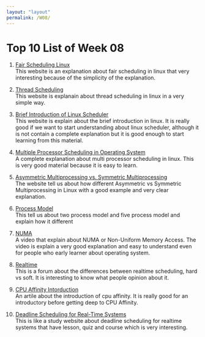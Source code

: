 ```yaml
---
layout: "layout"
permalink: /W08/
---
```


# Top 10 List of Week 08

1. [Fair Scheduling Linux](https://opensource.com/article/19/2/fair-scheduling-linux)<br>
This website is an explanation about fair scheduling in linux that very interesting because of the simplicity of the explanation.

2. [Thread Scheduling](https://www.geeksforgeeks.org/thread-scheduling/)<br>
This website is explanain about thread scheduling in linux in a very simple way.

3. [Brief Introduction of Linux Scheduler](https://www.usenix.org/legacy/publications/library/proceedings/usenix01/freenix01/full_papers/alicherry/alicherry_html/node5.html)<br>
This website is explain about the brief introduction in linux. It is really good if we want to start understanding about linux scheduler, although it is not contain a complete explanation but it is good enough to start learning from this material.

4. [Multiple Processor Scheduling in Operating System](https://www.geeksforgeeks.org/multiple-processor-scheduling-in-operating-system/)<br>
A complete explanation about multi processor scheduling in linux. This is very good material because it is easy to learn.

5. [Asymmetric Multiprocessing vs. Symmetric Multiprocessing](https://www.tutorialspoint.com/difference-between-asymmetric-and-symmetric-multiprocessing)<br>
The website tell us about how different Asymmetric vs Symmetric Multiprocessing in Linux with a good example and very clear explanation.

6. [Process Model](http://faculty.juniata.edu/rhodes/os/ch3a.htm)<br>
This tell us about two process model and five process model and explain how it different

7. [NUMA](https://www.youtube.com/watch?v=Vmb8xGD-LV8)<br>
A video that explain about NUMA or Non-Uniform Memory Access. The video is explain a very good explanation and easy to understand even for people who early learner about operating system.

8. [Realtime](https://stackoverflow.com/questions/17308956/differences-between-hard-real-time-soft-real-time-and-firm-real-time)<br>
This is a forum about the differences between realtime scheduling, hard vs soft. It is interesting to know what people opinion about it.

9. [CPU Affinity Intorduction](https://www.how-hard-can-it.be/cpu-affinity-introduction/)<br>
An artile about the introduction of cpu affinity. It is really good for an introductory before getting deep to CPU Affinity.

10. [Deadline Scheduling for Real-Time Systems](https://study.com/academy/lesson/deadline-scheduling-for-real-time-systems.html)<br>
This is like a study website about deadline scheduling for realtime systems that have lesson, quiz and course which is very interesting.
